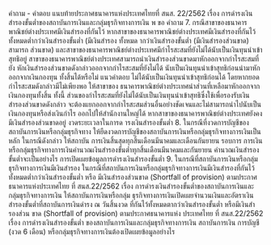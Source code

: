 คําถาม - คําตอบ แนบท้ายประกาศธนาคารแห่งประเทศไทยที่ สนส. 22/2562
เรื่อง การดำรงเงินสำรองขั้นต่ำของสถาบันการเงินและกลุ่มธุรกิจทางการเงิน
พ
ขอ
คำถาม
7. กรณีสาขาของธนาคารพาณิชย์ต่างประเทศมีเงินสำรองที่กันไว้ หากสาขาของธนาคารพาณิชย์ต่างประเทศมีเงินสำรองที่กันไว้ทั้งหมดต่ำกว่าเงินสำรองขั้นต่ำ (มีเงินสำรอง
ทั้งหมด ากว่าเงินสํารองขั้นต่ำ (มีเงินสํารองส่วนขาด) สามารถ ส่วนขาด) และสาขาของธนาคารพาณิชย์ต่างประเทศมีกำไรสะสมที่ยังไม่ได้นับเป็นเงินทุนนำเข้าสุทธิอยู่
สาขาของธนาคารพาณิชย์ต่างประเทศสามารถนําเงินสำรองส่วนขาดมาหักออกจากกำไรสะสมที่ยัง
หักเงินสํารองส่วนขาดดังกล่าวออกจากกําไรสะสมที่ยังไม่ได้
นับเป็นเงินทุนนำเข้าสุทธิก่อนนำมาหักออกจากเงินกองทุน
ทั้งสิ้นได้หรือไม่
แนวคำตอบ
ไม่ได้นับเป็นเงินทุนนําเข้าสุทธิก่อนได้ โดยหากยอดกำไรสะสมดังกล่าวมีไม่เพียงพอ ให้สาขาของ
ธนาคารพาณิชย์ต่างประเทศนำส่วนที่เหลือมาหักออกจากเงินกองทุนทั้งสิ้น
ทั้งนี้ ส่วนของกำไรสะสมที่ยังไม่ได้นับเป็นเงินทุนนำเข้าสุทธิซึ่งใช้เพื่อรองรับเงินสำรองส่วนขาดดังกล่าว
จะต้องแยกออกจากกำไรสะสมส่วนอื่นอย่างชัดเจนและไม่สามารถนําไปนับเป็นเงินกองทุนหรือส่งเงินกําไร
ออกไปให้สำนักงานใหญ่ได้ หากสาขาของธนาคารพาณิชย์ต่างประเทศยังคงมีเงินสำรองส่วนขาดอยู่
งวดระยะเวลาในการด ารงเงินสํารองขั้นต่ำ
8. ในกรณีที่งวดการบัญชีของสถาบันการเงินหรือกลุ่มธุรกิจทาง ให้ยืดงวดการบัญชีของสถาบันการเงินหรือกลุ่มธุรกิจทางการเงินเป็นหลัก ในกรณีดังกล่าว
ให้สถาบัน
การเงินสิ้นสุดทุกสิ้นเดือนมีนาคมและเดือนกันยายน รอบการ การเงินหรือกลุ่มธุรกิจทางการเงินคำนวณเงินสำรองขั้นต่ำทุกสิ้นเดือนมีนาคมและกันยายน
คำนวณเงินสำรองขั้นต่ำจะเป็นอย่างไร
การเปิดเผยข้อมูลการดำรงเงินสํารองขั้นต่ำ
9. ในกรณีที่สถาบันการเงินหรือกลุ่มธุรกิจทางการเงินมีเงินสำรอง ในกรณีที่สถาบันการเงินหรือกลุ่มธุรกิจทางการเงินมีเงินสำรองที่กันไว้ทั้งหมดต่ำกว่าเงินสำรองขั้นต่ำ หรือ
มีเงินสำรองส่วนขาด (Shortfall of provision) ตามประกาศธนาคารแห่งประเทศไทย ที่ สนส.22/2562
เรื่อง การดำรงเงินสํารองขั้นต่ำของสถาบันการเงินและกลุ่มธุรกิจทางการเงิน ให้สถาบันการเงินหรือกลุ่ม
ธุรกิจทางการเงินเปิดเผยจำนวนเงินและอัตราเงินสำรองขั้นต่ำที่สถาบันการเงินดำรง ณ วันสิ้นงวด
ที่กันไว้ทั้งหมดตากว่าเงินสำรองขั้นต่ำ หรือมีเงินสํารองส่วน
ขาด (Shortfall of provision) ตามประกาศธนาคารแห่ง
ประเทศไทย ที่ สนส.22/2562 เรื่อง การดำรงเงินสำรองขั้นต่ำ
ของสถาบันการเงินและกลุ่มธุรกิจทางการเงิน สถาบันการเงิน การบัญชี (งวด 6 เดือน)
หรือกลุ่มธุรกิจทางการเงินต้องเปิดเผยข้อมูลอย่างไร
